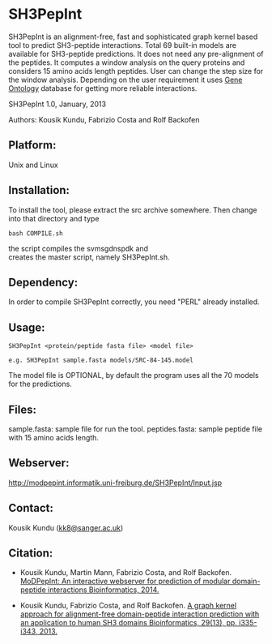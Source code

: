 SH3PepInt
===

SH3PepInt is an alignment-free, fast and sophisticated graph kernel based tool to predict SH3-peptide interactions. Total 69 built-in models are available for SH3-peptide predictions. It does not need any pre-alignment of the peptides. It computes a window analysis on the query proteins and considers 15 amino acids length peptides. User can change the step size for the window analysis. Depending on the user requirement it uses [Gene Ontology](http://www.ebi.ac.uk/QuickGO/) database for getting more reliable interactions.

SH3PepInt 1.0, January, 2013 

Authors: Kousik Kundu, Fabrizio Costa and Rolf Backofen

Platform:
------------

Unix and Linux


Installation:
------------

To install the tool, please extract the src archive somewhere. Then change
into that directory and type
```
bash COMPILE.sh
```
the script compiles the svmsgdnspdk and  
creates the master script, namely SH3PepInt.sh.




Dependency:
-------------

In order to compile SH3PepInt correctly, you need "PERL" already installed.



Usage:
--------------
```
SH3PepInt <protein/peptide fasta file> <model file>

e.g. SH3PepInt sample.fasta models/SRC-84-145.model
```
The model file is OPTIONAL, by default the program uses all the 70 models for the predictions. 


Files:
-----------------
sample.fasta: sample file for run the tool.
peptides.fasta: sample peptide file with 15 amino acids length.


Webserver:
-----------------
http://modpepint.informatik.uni-freiburg.de/SH3PepInt/Input.jsp


Contact:
-----------------
Kousik Kundu (kk8@sanger.ac.uk)


Citation:
-----------------
* Kousik Kundu, Martin Mann, Fabrizio Costa, and Rolf Backofen.
[MoDPepInt: An interactive webserver for prediction of modular domain-peptide interactions
Bioinformatics, 2014.](https://academic.oup.com/bioinformatics/article-lookup/doi/10.1093/bioinformatics/btu350)

* Kousik Kundu, Fabrizio Costa, and Rolf Backofen.
[A graph kernel approach for alignment-free domain-peptide interaction prediction with an application to human SH3 domains
Bioinformatics, 29(13), pp. i335-i343, 2013.](https://academic.oup.com/bioinformatics/article-lookup/doi/10.1093/bioinformatics/btt220)




